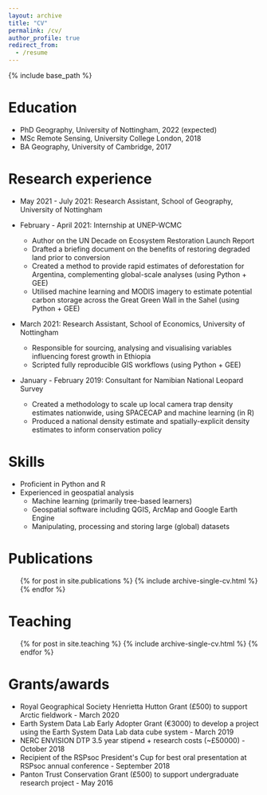 ```yaml
---
layout: archive
title: "CV"
permalink: /cv/
author_profile: true
redirect_from:
  - /resume
---
```


{% include base_path %}

Education
======
* PhD Geography, University of Nottingham, 2022 (expected)
* MSc Remote Sensing, University College London, 2018
* BA Geography, University of Cambridge, 2017

Research experience
======
* May 2021 - July 2021: Research Assistant, School of Geography, University of Nottingham

* February - April 2021: Internship at UNEP-WCMC
  * Author on the UN Decade on Ecosystem Restoration Launch Report
  * Drafted a briefing document on the benefits of restoring degraded land prior to conversion
  * Created a method to provide rapid estimates of deforestation for Argentina, complementing global-scale analyses (using Python + GEE)
  * Utilised machine learning and MODIS imagery to estimate potential carbon storage across the Great Green Wall in the Sahel (using Python + GEE)

* March 2021: Research Assistant, School of Economics, University of Nottingham
  * Responsible for sourcing, analysing and visualising variables influencing forest growth in Ethiopia
  * Scripted fully reproducible GIS workflows (using Python + GEE)

* January - February 2019: Consultant for Namibian National Leopard Survey 
  * Created a methodology to scale up local camera trap density estimates nationwide, using SPACECAP and machine learning (in R)
  * Produced a national density estimate and spatially-explicit density estimates to inform conservation policy
  
Skills
======
* Proficient in Python and R
* Experienced in geospatial analysis
  * Machine learning (primarily tree-based learners)
  * Geospatial software including QGIS, ArcMap and Google Earth Engine
  * Manipulating, processing and storing large (global) datasets

Publications
======
  <ul>{% for post in site.publications %}
    {% include archive-single-cv.html %}
  {% endfor %}</ul>
  
Teaching
======
  <ul>{% for post in site.teaching %}
    {% include archive-single-cv.html %}
  {% endfor %}</ul>

Grants/awards
======
* Royal Geographical Society Henrietta Hutton Grant (£500) to support Arctic fieldwork - March 2020
* Earth System Data Lab Early Adopter Grant (€3000) to develop a project using the Earth System Data Lab data cube system - March 2019
* NERC ENVISION DTP 3.5 year stipend + research costs (~£50000) - October 2018
* Recipient of the RSPsoc President's Cup for best oral presentation at RSPsoc annual conference - September 2018
* Panton Trust Conservation Grant (£500) to support undergraduate research project - May 2016
